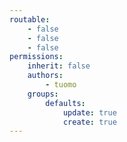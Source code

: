 ```yaml
---
routable:
    - false
    - false
    - false
permissions:
    inherit: false
    authors:
        - tuomo
    groups:
        defaults:
            update: true
            create: true
---
```


